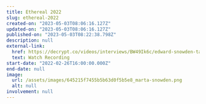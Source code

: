 ```yaml
---
title: Ethereal 2022
slug: ethereal-2022
created-on: "2023-05-03T08:06:16.127Z"
updated-on: "2023-05-03T08:06:16.127Z"
published-on: "2023-05-03T08:22:38.798Z"
description: null
external-link:
  href: https://decrypt.co/videos/interviews/BW49Ik6c/edward-snowden-talks-governments-and-crypto-cbdcs-and-ethereum-vs-bitcoin-at-camp-ethereal
  text: Watch Recording
start-date: "2022-02-26T16:00:00.000Z"
end-date: null
image:
  url: /assets/images/645215f7455b5b63d0f5b5e8_marta-snowden.png
  alt: null
involvement: null
---
```

